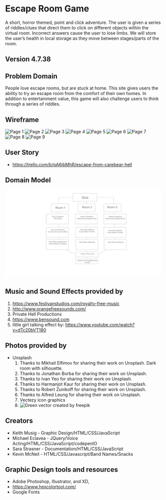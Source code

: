 # Escape Room Game

A short, horror themed, point and click adventure. The user is given a series of riddles/clues that direct them to click on different objects within the virtual room. Incorrect answers cause the user to lose limbs. We will store the user’s health in local storage as they move between stages/parts of the room. 

## Version 4.7.38

## Problem Domain

People love escape rooms, but are stuck at home. This site gives users the ability to try an escape room from the comfort of their own homes. In addition to entertainment value, this game will also challenge users to think through a series of riddles.

## Wireframe

![Page 1](img/wireframe-domain/Web1920–0.png)
![Page 2](img/wireframe-domain/Web1920–1.png)
![Page 3](img/wireframe-domain/Web1920–2.png)
![Page 4](img/wireframe-domain/Web1920–3.png)
![Page 5](img/wireframe-domain/Web1920–4.png)
![Page 6](img/wireframe-domain/Web1920–5.png)
![Page 7](img/wireframe-domain/Web1920–6.png)
![Page 8](img/wireframe-domain/Web1920–7.png)
![Page 9](img/wireframe-domain/Web1920–8.png)

## User Story

- <https://trello.com/b/pA6ibMhR/escape-from-carebear-hell>

## Domain Model

![Domain Model](img/wireframe-domain/domain-model.png)

## Music and Sound Effects provided by

1. <https://www.fesliyanstudios.com/royalty-free-music>
1. <http://www.orangefreesounds.com/>
1. Private Hell Productions
1. <https://www.bensound.com>
1. little girl talking effect by: <https://www.youtube.com/watch?v=dTc20bVT180>

## Photos provided by

- Unsplash
  1. Thanks to Mikhail Elfimov for sharing their work on Unsplash. Dark room with silhouette.
  1. Thanks to Jonathan Borba for sharing their work on Unsplash.
  1. Thanks to Ivan Yeo for sharing their work on Unsplash.
  1. Thanks to Harmanjot Kaur for sharing their work on Unsplash.
  1. Thanks to Robert Zunikoff for sharing their work on Unsplash.
  1. Thanks to Alfred Leung for sharing their work on Unsplash.
  1. Vectezy icon graphics
  1. ![Green vector created by freepik](https://www.freepik.com/vectors/green)

## Creators

- Keith Musig - Graphic Design/HTML/CSS/JavaScript
- Michael Eclavea - JQuery/Voice Acting/HTML/CSS/JavaScript/codepenIO
- Sara Strasner - Documentation/HTML/CSS/JavaScript
- Kevin McNeil - HTML/CSS/Javascript/Band Names/Snacks

## Graphic Design tools and resources

- Adobe Photoshop, Illustrator, and XD,
- https://www.hexcolortool.com/
- Google Fonts